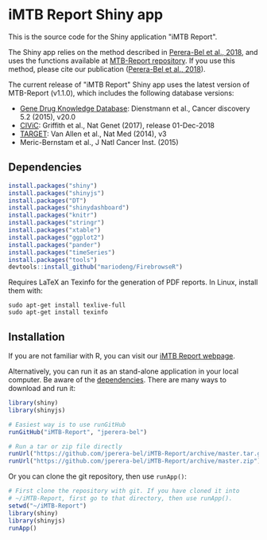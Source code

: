 iMTB Report Shiny app
=====================

This is the source code for the Shiny application "iMTB Report". 

The Shiny app relies on the method described in [Perera-Bel et al., 2018](https://doi.org/10.1186/s13073-018-0529-2), and uses the functions available at [MTB-Report repository](https://github.com/jperera-bel/MTB-Report). If you use this method, please cite our publication ([Perera-Bel et al., 2018](https://doi.org/10.1186/s13073-018-0529-2)).

The current release of "iMTB Report" Shiny app uses the latest version of MTB-Report (v1.1.0), which includes the following database versions:

- [Gene Drug Knowledge Database](https://www.synapse.org/#!Synapse:syn2370773): Dienstmann et al., Cancer discovery 5.2 (2015), v20.0
- [CIViC](https://civic.genome.wustl.edu/): Griffith et al., Nat Genet (2017), release 01-Dec-2018
- [TARGET](http://archive.broadinstitute.org/cancer/cga/target): Van Allen et al., Nat Med (2014), v3
- Meric-Bernstam et al., J Natl Cancer Inst. (2015)



Dependencies
------------
```r
install.packages("shiny")
install.packages("shinyjs")
install.packages("DT")
install.packages("shinydashboard")
install.packages("knitr")
install.packages("stringr")
install.packages("xtable")
install.packages("ggplot2")
install.packages("pander")
install.packages("timeSeries")
install.packages("tools")
devtools::install_github("mariodeng/FirebrowseR")
```

Requires LaTeX an Texinfo for the generation of PDF reports. In Linux, install them with:
```
sudo apt-get install texlive-full
sudo apt-get install texinfo
```


Installation
------------

If you are not familiar with R, you can visit our [iMTB Report webpage](http://www.ams.med.uni-goettingen.de:3838/iMTB-Report/app).

Alternatively, you can run it as an stand-alone application in your local computer. Be aware of the [dependencies](#dependencies).
There are many ways to download and run it:

```R
library(shiny)
library(shinyjs)

# Easiest way is to use runGitHub
runGitHub("iMTB-Report", "jperera-bel")

# Run a tar or zip file directly
runUrl("https://github.com/jperera-bel/iMTB-Report/archive/master.tar.gz")
runUrl("https://github.com/jperera-bel/iMTB-Report/archive/master.zip")
```

Or you can clone the git repository, then use `runApp()`:

```R
# First clone the repository with git. If you have cloned it into
# ~/iMTB-Report, first go to that directory, then use runApp().
setwd("~/iMTB-Report")
library(shiny)
library(shinyjs)
runApp()
```





